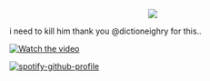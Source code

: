 <p align="center"> <img src="https://komarev.com/ghpvc/?username=whannells&label=stalkers%20&color=493524&style=flat"  </p>

 i need to kill him thank you @dictioneighry for this..
  
[![Watch the video](https://img.youtube.com/vi/T-D1KVIuvjA/maxresdefault.jpg)](https://github.com/user-attachments/assets/bbd72516-25cc-43bc-9c81-0669452e7552
)

[![spotify-github-profile](https://spotify-github-profile.kittinanx.com/api/view?uid=31tjforkm2qskz4yab6uye6ggem4&cover_image=true&theme=novatorem&show_offline=false&background_color=000000&interchange=false&bar_color=493524&bar_color_cover=false)](https://github.com/kittinan/spotify-github-profile)



